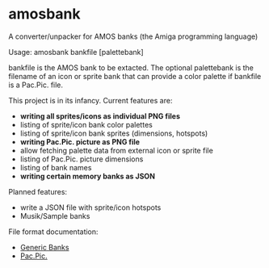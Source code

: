 amosbank
========

A converter/unpacker for AMOS banks (the Amiga programming language)

Usage: amosbank bankfile \[palettebank\]

bankfile is the AMOS bank to be extacted. The optional palettebank is the filename of an icon or sprite bank that can provide a color palette if bankfile is a Pac.Pic. file.


This project is in its infancy. Current features are:

* **writing all sprites/icons as individual PNG files**
* listing of sprite/icon bank color palettes
* listing of sprite/icon bank sprites (dimensions, hotspots)
* **writing Pac.Pic. picture as PNG file**
* allow fetching palette data from external icon or sprite file
* listing of Pac.Pic. picture dimensions
* listing of bank names
* **writing certain memory banks as JSON**

Planned features:
* write a JSON file with sprite/icon hotspots
* Musik/Sample banks

File format documentation:
* [Generic Banks](http://www.exotica.org.uk/wiki/AMOS_file_formats)
* [Pac.Pic.](http://www.exotica.org.uk/wiki/AMOS_Pac.Pic._format)

